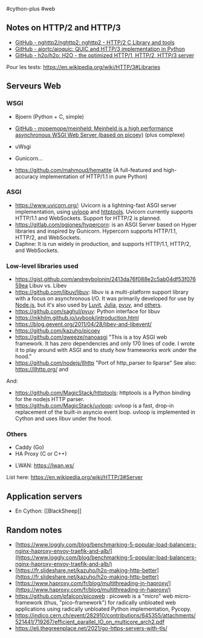 #cython-plus #web

## Notes on HTTP/2 and HTTP/3

* [GitHub - nghttp2/nghttp2: nghttp2 - HTTP/2 C Library and tools](https://github.com/nghttp2/nghttp2)
* [GitHub - aiortc/aioquic: QUIC and HTTP/3 implementation in Python](https://github.com/aiortc/aioquic)
* [GitHub - h2o/h2o: H2O - the optimized HTTP/1, HTTP/2, HTTP/3 server](https://github.com/h2o/h2o)

Pour les tests: https://en.wikipedia.org/wiki/HTTP/3#Libraries

## Serveurs Web
### WSGI

- Bjoern (Python + C, simple)
- [GitHub - mopemope/meinheld: Meinheld is a high performance asynchronous WSGI Web Server (based on picoev)](https://github.com/mopemope/meinheld) (plus complexe)
- uWsgi
- Gunicorn...

- https://github.com/mahmoud/hematite (A full-featured and high-accuracy implementation of HTTP/1.1 in pure Python)

### ASGI

- https://www.uvicorn.org/: Uvicorn is a lightning-fast ASGI server implementation, using [uvloop](https://github.com/MagicStack/uvloop) and [httptools](https://github.com/MagicStack/httptools). Uvicorn currently supports HTTP/1.1 and WebSockets. Support for HTTP/2 is planned.
- https://gitlab.com/pgjones/hypercorn: is an ASGI Server based on Hyper libraries and inspired by Gunicorn. Hypercorn supports HTTP/1.1, HTTP/2, and WebSockets.
- Daphne: It is run widely in production, and supports HTTP/1.1, HTTP/2, and WebSockets.

### Low-level libraries used

- https://gist.github.com/andreybolonin/2413da76f088e2c5ab04df53f07659ea Libuv vs. Libev
- https://github.com/libuv/libuv: libuv is a multi-platform support library with a focus on asynchronous I/O. It was primarily developed for use by [Node.js](http://nodejs.org/), but it's also used by [Luvit](http://luvit.io/), [Julia](http://julialang.org/), [pyuv](https://github.com/saghul/pyuv), and [others](https://github.com/libuv/libuv/wiki/Projects-that-use-libuv).
- https://github.com/saghul/pyuv: Python interface for libuv
- https://nikhilm.github.io/uvbook/introduction.html
- https://blog.gevent.org/2011/04/28/libev-and-libevent/
- https://github.com/kazuho/picoev
- https://github.com/qweeze/nanoasgi "This is a toy ASGI web framework. It has zero dependencies and only 170 lines of code. I wrote it to play around with ASGI and to study how frameworks work under the hood."
- https://github.com/nodejs/llhttp "Port of http_parser to llparse" See also: https://llhttp.org/ and 

And:
- https://github.com/MagicStack/httptools: httptools is a Python binding for the nodejs HTTP parser.
- https://github.com/MagicStack/uvloop: uvloop is a fast, drop-in replacement of the built-in asyncio event loop. uvloop is implemented in Cython and uses libuv under the hood.

### Others

* Caddy (Go)
* HA Proxy (C or C++)
- LWAN: https://lwan.ws/

List here: https://en.wikipedia.org/wiki/HTTP/3#Server


## Application servers

- En Cython: [[BlackSheep]]

## Random notes

- [https://www.loggly.com/blog/benchmarking-5-popular-load-balancers-nginx-haproxy-envoy-traefik-and-alb/](https://www.loggly.com/blog/benchmarking-5-popular-load-balancers-nginx-haproxy-envoy-traefik-and-alb/)
- [https://fr.slideshare.net/kazuho/h2o-making-http-better](https://fr.slideshare.net/kazuho/h2o-making-http-better)
- [https://www.haproxy.com/fr/blog/multithreading-in-haproxy/](https://www.haproxy.com/fr/blog/multithreading-in-haproxy/)
- <https://github.com/pfalcon/picoweb> : picoweb is a "micro" web micro-framework (thus, "pico-framework") for radically unbloated web applications using radically unbloated Python implementation, Pycopy.
- https://indico.cern.ch/event/282910/contributions/645355/attachments/521441/719267/efficient_parallel_IO_on_multicore_arch2.pdf
- https://eli.thegreenplace.net/2021/go-https-servers-with-tls/

